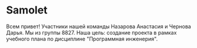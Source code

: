 # Samolet
Всем привет!
Участники нашей команды Назарова Анастасия и Чернова Дарья.
Мы из группы 8827.
Наша цель: создание проекта в рамках учебного плана по дисциплине "Программная инженерия".
